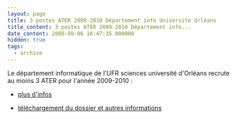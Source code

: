 ```yaml
---
layout: page
title: 3 postes ATER 2009-2010 Département info Université Orléans
title_content: 3 postes ATER 2009-2010 Département info...
date_content: 2008-08-06 16:47:35.000000
hidden: true
tags:
  - archive
---
```

Le département informatique de l'UFR sciences université d'Orléans recrute au
moins 3 ATER pour l'année 2009-2010 :





  * [plus d'infos](http://www.univ-orleans.fr/sciences/info/index.php?page=recrutement)


  * [téléchargement du dossier et autres informations](http://www.univ-orleans.fr/recrutement/ATER/)


